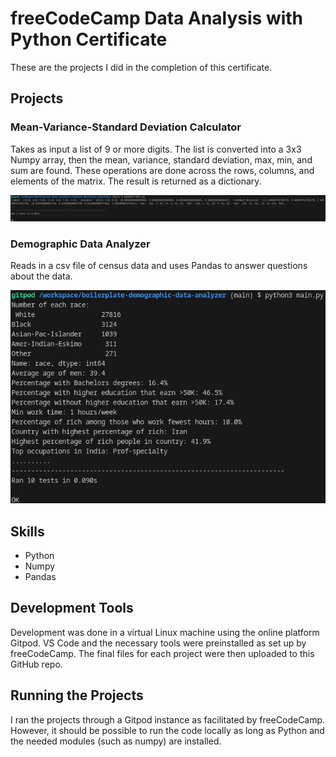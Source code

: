 # freeCodeCamp Data Analysis with Python Certificate

These are the projects I did in the completion of this certificate.

## Projects

### Mean-Variance-Standard Deviation Calculator

Takes as input a list of 9 or more digits. The list is converted into a 3x3 Numpy array, then the mean, variance, standard deviation, max, min, and sum are found. These operations are done across the rows, columns, and elements of the matrix. The result is returned as a dictionary.

![Image of Project](images/mean-var-calc.png)

### Demographic Data Analyzer

Reads in a csv file of census data and uses Pandas to answer questions about the data.

![Image of Project](images/demo-data-analyzer.png)

## Skills

- Python
- Numpy
- Pandas

## Development Tools

Development was done in a virtual Linux machine using the online platform Gitpod. VS Code and the necessary tools were preinstalled as set up by freeCodeCamp. The final files for each project were then uploaded to this GitHub repo.

## Running the Projects

I ran the projects through a Gitpod instance as facilitated by freeCodeCamp. However, it should be possible to run the code locally as long as Python and the needed modules (such as numpy) are installed.
